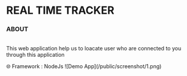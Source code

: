 <h1>REAL TIME TRACKER</h1>
<P><H3>ABOUT</H3><BR>
This web application help us to loacate user who are connected to you through this application  </P>
🌐 Framework : NodeJs
![Demo App](/public/screenshot/1.png)
